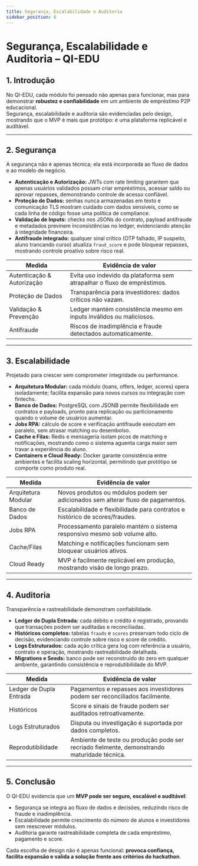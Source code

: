 ```yaml
---
title: Segurança, Escalabilidade e Auditoria
sidebar_position: 6
---
```


# Segurança, Escalabilidade e Auditoria – QI-EDU

## 1. Introdução

No QI-EDU, cada módulo foi pensado não apenas para funcionar, mas para demonstrar **robustez e confiabilidade** em um ambiente de empréstimo P2P educacional.  
Segurança, escalabilidade e auditoria são evidenciadas pelo design, mostrando que o MVP é mais que protótipo: é uma plataforma replicável e auditável.

---

## 2. Segurança

A segurança não é apenas técnica; ela está incorporada ao fluxo de dados e ao modelo de negócio.

- **Autenticação e Autorização:** JWTs com rate limiting garantem que apenas usuários validados possam criar empréstimos, acessar saldo ou aprovar repasses, demonstrando controle de acesso confiável.
- **Proteção de Dados:** senhas nunca armazenadas em texto e comunicação TLS mostram cuidado com dados sensíveis, como se cada linha de código fosse uma política de compliance.
- **Validação de Inputs:** checks nos JSONs do contrato, payload antifraude e metadados previnem inconsistências no ledger, evidenciando atenção à integridade financeira.
- **Antifraude integrado:** qualquer sinal crítico (OTP falhado, IP suspeito, aluno trancando curso) atualiza `fraud_score` e pode bloquear repasses, mostrando controle proativo sobre risco real.

| Medida                     | Evidência de valor                                                      |
| -------------------------- | ----------------------------------------------------------------------- |
| Autenticação & Autorização | Evita uso indevido da plataforma sem atrapalhar o fluxo de empréstimos. |
| Proteção de Dados          | Transparência para investidores: dados críticos não vazam.              |
| Validação & Prevenção      | Ledger mantém consistência mesmo em inputs inválidos ou maliciosos.     |
| Antifraude                 | Riscos de inadimplência e fraude detectados automaticamente.            |

---

## 3. Escalabilidade

Projetado para crescer sem comprometer integridade ou performance.

- **Arquitetura Modular:** cada módulo (loans, offers, ledger, scores) opera isoladamente; facilita expansão para novos cursos ou integração com fintechs.
- **Banco de Dados:** PostgreSQL com JSONB permite flexibilidade em contratos e payloads, pronto para replicação ou particionamento quando o volume de usuários aumentar.
- **Jobs RPA:** cálculo de score e verificação antifraude executam em paralelo, sem atrasar matching ou desembolso.
- **Cache e Filas:** Redis e mensageria isolam picos de matching e notificações, mostrando como o sistema aguenta carga maior sem travar a experiência do aluno.
- **Containers e Cloud Ready:** Docker garante consistência entre ambientes e facilita scaling horizontal, permitindo que protótipo se comporte como produto real.

| Medida              | Evidência de valor                                                               |
| ------------------- | -------------------------------------------------------------------------------- |
| Arquitetura Modular | Novos produtos ou módulos podem ser adicionados sem alterar fluxo de pagamentos. |
| Banco de Dados      | Escalabilidade e flexibilidade para contratos e histórico de scores/fraudes.     |
| Jobs RPA            | Processamento paralelo mantém o sistema responsivo mesmo sob volume alto.        |
| Cache/Filas         | Matching e notificações funcionam sem bloquear usuários ativos.                  |
| Cloud Ready         | MVP é facilmente replicável em produção, mostrando visão de longo prazo.         |

---

## 4. Auditoria

Transparência e rastreabilidade demonstram confiabilidade.

- **Ledger de Dupla Entrada:** cada débito e crédito é registrado, provando que transações podem ser auditadas e reconciliadas.
- **Históricos completos:** tabelas `frauds` e `scores` preservam todo ciclo de decisão, evidenciando controle sobre risco e score de crédito.
- **Logs Estruturados:** cada ação crítica gera log com referência a usuário, contrato e operação, mostrando rastreabilidade detalhada.
- **Migrations e Seeds:** banco pode ser reconstruído do zero em qualquer ambiente, garantindo consistência e reprodutibilidade do MVP.

| Medida                  | Evidência de valor                                                                          |
| ----------------------- | ------------------------------------------------------------------------------------------- |
| Ledger de Dupla Entrada | Pagamentos e repasses aos investidores podem ser reconciliados facilmente.                  |
| Históricos              | Score e sinais de fraude podem ser auditados retroativamente.                               |
| Logs Estruturados       | Disputa ou investigação é suportada por dados completos.                                    |
| Reprodutibilidade       | Ambiente de teste ou produção pode ser recriado fielmente, demonstrando maturidade técnica. |

---

## 5. Conclusão

O QI-EDU evidencia que um **MVP pode ser seguro, escalável e auditável**:

- Segurança se integra ao fluxo de dados e decisões, reduzindo risco de fraude e inadimplência.
- Escalabilidade permite crescimento do número de alunos e investidores sem reescrever módulos.
- Auditoria garante rastreabilidade completa de cada empréstimo, pagamento e score.

Cada escolha de design não é apenas funcional: **provoca confiança, facilita expansão e valida a solução frente aos critérios do hackathon**.

